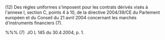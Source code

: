 (12) Des règles uniformes s'imposent pour les contrats dérivés visés à l'annexe I, section C, points 4 à 10, de la directive 2004/39/CE du Parlement européen et du Conseil du 21 avril 2004 concernant les marchés d'instruments financiers (7).

%%% (7)  JO L 145 du 30.4.2004, p. 1.